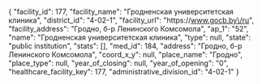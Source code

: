 {
    "facility_id": 177,
    "facility_name": "Гродненская университетская клиника",
    "district_id": "4-02-1",
    "facility_url": "https:\/\/www.gocb.by\/ru",
    "facility_address": "Гродно, б-р Ленинского Комсомола",
    "ap_1": "52",
    "name": "Гродненская университетская клиника",
    "type": null,
    "state": "public institution",
    "stats": [],
    "med_id": 184,
    "address": "Гродно, б-р Ленинского Комсомола",
    "coord_x_y": null,
    "place_name": "Гродно",
    "place_type": null,
    "year_of_closing": null,
    "year_of_opening": "0",
    "healthcare_facility_key": 177,
    "administrative_division_id": "4-02-1"
}
